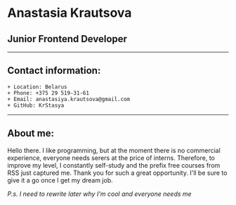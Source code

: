 # Anastasia Krautsova
## Junior Frontend Developer
**********************
## Contact information:
    + Location: Belarus
    + Phone: +375 29 519-31-61
    + Email: anastasiya.krautsova@gmail.com
    + GitHub: KrStasya
***********************   
## About me:


Hello there. I like programming, but at the moment there is no commercial experience, everyone needs serers at the price of interns. Therefore, to improve my level, I constantly self-study and the prefix free courses from RSS just captured me. Thank you for such a great opportunity. I'll be sure to give it a go once I get my dream job.

_P.s. I need to rewrite later why I'm cool and everyone needs me_